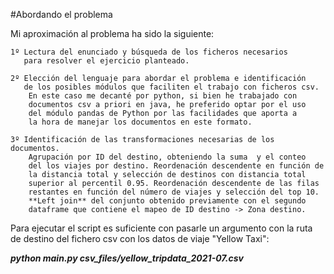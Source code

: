 #Abordando el problema

Mi aproximación al problema ha sido la siguiente:

    1º Lectura del enunciado y búsqueda de los ficheros necesarios
       para resolver el ejercicio planteado.
    
    2º Elección del lenguaje para abordar el problema e identificación
       de los posibles módulos que faciliten el trabajo con ficheros csv.
        En este caso me decanté por python, si bien he trabajado con 
        documentos csv a priori en java, he preferido optar por el uso 
        del módulo pandas de Python por las facilidades que aporta a 
        la hora de manejar los documentos en este formato.
    
    3º Identificación de las transformaciones necesarias de los documentos.
        Agrupación por ID del destino, obteniendo la suma  y el conteo
        del los viajes por destino. Reordenación descendente en función de
        la distancia total y selección de destinos con distancia total 
        superior al percentil 0.95. Reordenación descendente de las filas 
        restantes en función del número de viajes y selección del top 10.
        **Left join** del conjunto obtenido previamente con el segundo 
        dataframe que contiene el mapeo de ID destino -> Zona destino.
    
Para ejecutar el script es suficiente con pasarle un argumento con la ruta
de destino del fichero csv con los datos de viaje "Yellow Taxi":

_**python main.py csv_files/yellow_tripdata_2021-07.csv**_
